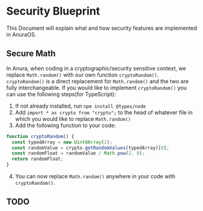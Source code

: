 # Security Blueprint
This Document will explain what and how security features are implemented in AnuraOS. 



## Secure Math

In Anura, when coding in a cryptographic/security sensitive context, we replace `Math.random()` with our own function `cryptoRandom()`.  `cryptoRandom()` is a direct replacement for `Math.random()` and the two are fully interchangeable.  If you would like to implement `cryptoRandom()` you can use the following steps(for TypeScript):

 1. If not already installed, run `npm install @types/node`
 2. Add `import * as crypto from "crypto";` to the head of whatever file in which you would like to replace `Math.random()`
 3. Add the following function to your code:
 
```ts
function cryptoRandom() {
  const typedArray = new Uint8Array(1);
  const randomValue = crypto.getRandomValues(typedArray)[0];
  const randomFloat = randomValue / Math.pow(2, 8);
  return randomFloat;
}
```
4. You can now replace `Math.random()` anywhere in your code with `cryptoRandom()`.

## TODO
